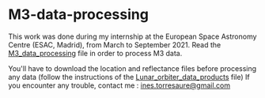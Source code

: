 # M3-data-processing

This work was done during my internship at the European Space Astronomy Centre (ESAC, Madrid), from March to September 2021.
Read the [M3_data_processing](https://github.com/ines-torres/M3-data-processing/blob/main/M3_data_processing.ipynb) file in order to process M3 data.

You'll have to download the location and reflectance files before processing any data (follow the instructions of the [Lunar_orbiter_data_products](https://github.com/ines-torres/M3-data-processing/blob/main/Lunar_orbiter_data_products.ipynb) file)
If you encounter any trouble, contact me : ines.torresaure@gmail.com

